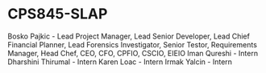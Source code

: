 # CPS845-SLAP

Bosko Pajkic - Lead Project Manager, Lead Senior Developer, Lead Chief Financial Planner, Lead Forensics Investigator, Senior Testor, Requirements Manager, Head Chef, CEO, CFO, CPFIO, CSCIO, EIEIO
Iman Qureshi - Intern
Dharshini Thirumal - Intern
Karen Loac - Intern
Irmak Yalcin - Intern